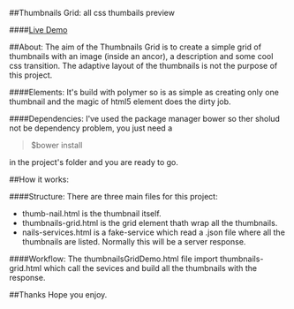##Thumbnails Grid: all css thumbails preview

####[Live Demo](http://www.lucalorenzini.org/thumbnailsGrid/demo/thumbnailsGridDemo.html)

##About:
The aim of the Thumbnails Grid is to create a simple grid of thumbnails with an image (inside an ancor), a description and some cool css transition. The adaptive layout of the thumbnails is not the purpose of this project.

####Elements:
It's build with polymer so is as simple as creating only one thumbnail and the magic of html5 element does the dirty job.

####Dependencies:
I've used the package manager bower so ther sholud not be dependency problem, you just need a

 
>$bower install


in the project's folder and you are ready to go.

##How it works:

####Structure:
There are three main files for this project:

* thumb-nail.html is the thumbnail itself.
* thumbnails-grid.html is the grid element thath wrap all the thumbnails.
* nails-services.html is a fake-service which read a .json file where all the thumbnails are listed. Normally this will be a server response.

####Workflow:
The thumbnailsGridDemo.html file import thumbnails-grid.html which call the sevices and build all the thumbnails with the response.

##Thanks
Hope you enjoy. 
